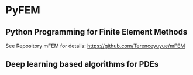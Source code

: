 # PyFEM

## Python Programming for Finite Element Methods

See Repository mFEM for details:
              https://github.com/Terenceyuyue/mFEM
              
## Deep learning based algorithms for PDEs
